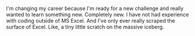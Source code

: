 I'm changing my career because I'm ready for a new challenge and really wanted to learn something new. Completely new. I have not had experience with coding outside of MS Excel. And I've only ever really scraped the surface of Excel. Like, a tiny little scratch on the massive iceberg.
